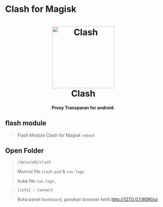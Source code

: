 # Clash for Magisk
<h1 align="center">
  <img src="https://github.com/taamarin/ClashforMagisk/blob/master/docs/logo.png" alt="Clash" width="200">
  <br>Clash<br>
</h1>

<h4 align="center">Proxy Transparan for android.</h4>

## flash module
  > Flash Module Clash for Magisk
>`reboot`

## Open Folder
> ```/data/adb/clash```

> Muncul file `clash.pid` & `run.logs`

> buka file `run.logs,`

> `[info] : Connect`

> Buka panel `dashboard`, gunakan browser ketik
> http://127.0.0.1:9090/ui
